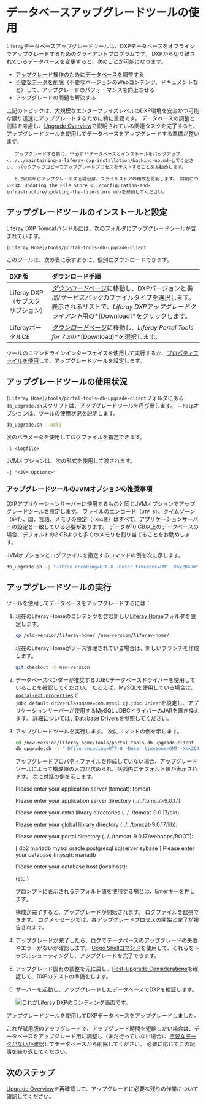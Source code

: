 # データベースアップグレードツールの使用

Liferayデータベースアップグレードツールは、DXPデータベースをオフラインでアップグレードするためのクライアントプログラムです。 DXPから切り離されているデータベースを変更すると、次のことが可能になります。

  - [アップグレード操作のためにデータベースを調整する](../upgrade-stability-and-performance/database-tuning-for-upgrades.md)
  - [不要なデータを削除](../upgrade-stability-and-performance/database-tuning-for-upgrades.md)（不要なバージョンのWebコンテンツ、ドキュメントなど）して、アップグレードのパフォーマンスを向上させる
  - アップグレードの問題を解決する

上記のトピックは、大規模なエンタープライズレベルのDXP環境を安全かつ可能な限り迅速にアップグレードするために特に重要です。 データベースの調整と削除を考慮し、[Upgrade Overview](./upgrade-overview.md)で説明されている関連タスクを完了すると、アップグレードツールを使用してデータベースをアップグレードする準備が整います。

``` warning::
   アップグレードする前に、**必ず**データベースとインストールをバックアップ<../../maintaining-a-liferay-dxp-installation/backing-up.md>してください。 バックアップコピーでアップグレードプロセスをテストすることをお勧めします。
```

``` important::
   6.2以前からアップグレードする場合は、ファイルストアの構成を更新します。 詳細については、Updating the File Store <../configuration-and-infrastructure/updating-the-file-store.md>を参照してください。
```

## アップグレードツールのインストールと設定

Liferay DXP Tomcatバンドルには、次のフォルダにアップグレードツールが含まれています。

    [Liferay Home]/tools/portal-tools-db-upgrade-client

このツールは、次の表に示すように、個別にダウンロードできます。

| DXP版                   | ダウンロード手順                                                                                                                                                                  |
|:---------------------- |:------------------------------------------------------------------------------------------------------------------------------------------------------------------------- |
| Liferay DXP（サブスクリプション） | [*ダウンロード*ページ](https://customer.liferay.com/group/customer/downloads)に移動し、DXPバージョンと*製品/サービスパック*のファイルタイプを選択します。 表示されるリストで、*Liferay DXPアップグレードクライアント*用の*[Download]*をクリックします。 |
| LiferayポータルCE          | [*ダウンロード*ページ](https://www.liferay.com/downloads-community)に移動し、*Liferay Portal Tools for 7.x*の*[Download]*を選択します。                                                         |

ツールのコマンドラインインターフェイスを使用して実行するか、[プロパティファイルを使用](../reference/database-upgrade-tool-reference.md#manual-configuration)して、アップグレードツールを設定します。

## アップグレードツールの使用状況

`[Liferay Home]/tools/portal-tools-db-upgrade-client`フォルダにある`db_upgrade.sh`スクリプトは、アップグレードツールを呼び出します。 `--help`オプションは、ツールの使用状況を説明します。

``` bash
db_upgrade.sh --help
```

次のパラメータを使用してログファイルを指定できます。

    -l <logfile>

JVMオプションは、次の形式を使用して渡されます。

    -j "<JVM Options>"

### アップグレードツールのJVMオプションの推奨事項

DXPアプリケーションサーバーに使用するものと同じJVMオプションでアップグレードツールを設定します。 ファイルのエンコード（`UTF-8`）、タイムゾーン（`GMT`）、国、言語、メモリの設定（`-Xmx値`）はすべて、アプリケーションサーバーの設定と一致している必要があります。 データが10 GB以上のデータベースの場合、デフォルトの2 GBよりも多くのメモリを割り当てることをお勧めします。

JVMオプションとログファイルを指定するコマンドの例を次に示します。

``` bash
db_upgrade.sh -j "-Dfile.encoding=UTF-8 -Duser.timezone=GMT -Xmx2048m" -l "output.log"
```

## アップグレードツールの実行

ツールを使用してデータベースをアップグレードするには：

1.  現在のLiferay Homeのコンテンツを含む新しい[Liferay Home](../../reference/liferay-home.md)フォルダを設定します。

    ``` bash
    cp /old-version/liferay-home/ /new-version/liferay-home/
    ```

    現在のLiferay Homeがソース管理されている場合は、新しいブランチを作成します。

    ``` bash
    git checkout -b new-version
    ```

2.  データベースベンダーが推奨するJDBCデータベースドライバーを使用していることを確認してください。 たとえば、MySQLを使用している場合は、[`portal-ext.properties`](../../reference/portal-properties.md)で`jdbc.default.driverClassName=com.mysql.cj.jdbc.Driver`を設定し、アプリケーションサーバーが使用するMySQL JDBCドライバーのJARを置き換えます。 詳細については、[Database Drivers](../configuration-and-infrastructure/migrating-configurations-and-properties.md#database-drivers)を参照してください。

3.  アップグレードツールを実行します。 次にコマンドの例を示します。

    ``` bash
    cd /new-version/liferay-home/tools/portal-tools-db-upgrade-client
    db_upgrade.sh -j "-Dfile.encoding=UTF-8 -Duser.timezone=GMT -Xmx2048m" -l "output.log"
    ```

    [アップグレードプロパティファイル](../reference/database-upgrade-tool-reference.md#manual-configuration)を作成していない場合、アップグレードツールによって構成値の入力が求められ、括弧内にデフォルト値が表示されます。 次に対話の例を示します。

     Please enter your application server (tomcat):
     tomcat
    
     Please enter your application server directory (../../tomcat-9.0.17):
    
     Please enter your extra library directories (../../tomcat-9.0.17/bin):
    
     Please enter your global library directory (../../tomcat-9.0.17/lib):
    
     Please enter your portal directory (../../tomcat-9.0.17/webapps/ROOT):
    
     [ db2 mariadb mysql oracle postgresql sqlserver sybase ]
     Please enter your database (mysql):
     mariadb
    
     Please enter your database host (localhost):
    
     (etc.)

    プロンプトに表示されるデフォルト値を使用する場合は、Enterキーを押します。

    構成が完了すると、アップグレードが開始されます。 ログファイルを監視できます。 ログメッセージでは、各アップグレードプロセスの開始と完了が報告されます。

4.  アップグレードが完了したら、ログでデータベースのアップグレードの失敗やエラーがないか確認します。 [Gogo Shellコマンド](../upgrade-stability-and-performance/upgrading-modules-using-gogo-shell.md)を使用して、それらをトラブルシューティングし、アップグレードを完了できます。

5.  アップグレード固有の調整を元に戻し、[Post-Upgrade Considerations](./post-upgrade-considerations.md)を確認して、DXPのテストの準備をします。

6.  サーバーを起動し、アップグレードしたデータベースでDXPを検証します。

    ![これがLiferay DXPのランディング画面です。](./using-the-database-upgrade-tool/images/01.png)

アップグレードツールを使用してDXPデータベースをアップグレードしました。

これが試用版のアップグレードで、アップグレード時間を短縮したい場合は、データベースをアップグレード用に調整し（まだ行っていない場合）、[不要なデータがないか確認](../upgrade-stability-and-performance/database-pruning-for-faster-upgrades.md)してデータベースから削除してください。 必要に応じてこの記事を繰り返してください。

## 次のステップ

[Upgrade Overview](./upgrade-overview.md)を再確認して、アップグレードに必要な残りの作業について確認してください。
